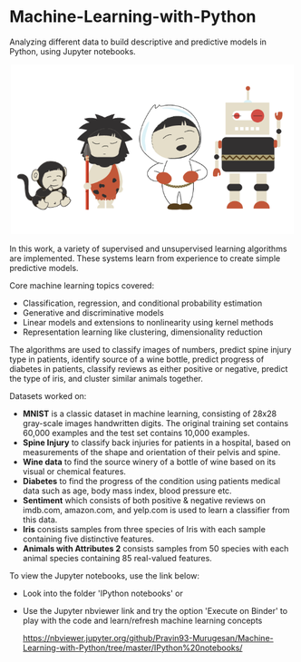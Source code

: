 # Machine-Learning-with-Python
Analyzing different data to build descriptive and predictive models in Python, using Jupyter notebooks.

<p align="center">
<img src="https://github.com/Pravin93-Murugesan/Machine-Learning-with-Python/blob/master/pngwave.png" width="500"> 
</p>

In this work, a variety of supervised and unsupervised learning algorithms are implemented. These systems learn from experience to create simple predictive models.

Core machine learning topics covered:
  - Classification, regression, and conditional probability estimation
  - Generative and discriminative models
  - Linear models and extensions to nonlinearity using kernel methods
  - Representation learning like clustering, dimensionality reduction
  
The algorithms are used to classify images of numbers, predict spine injury type in patients, identify source of a wine bottle, predict progress of diabetes in patients, classify reviews as either positive or negative, predict the type of iris, and cluster similar animals together.

Datasets worked on:
  - **MNIST** is a classic dataset in machine learning, consisting of 28x28 gray-scale images handwritten digits. The original training set contains 60,000 examples and the test set contains 10,000 examples. 
  - **Spine Injury** to classify back injuries for patients in a hospital, based on measurements of the shape and orientation of their pelvis and spine.
  - **Wine data** to find the source winery of a bottle of wine based on its visual or chemical features.
  - **Diabetes** to find the progress of the condition using patients medical data such as age, body mass index, blood pressure etc. 
  - **Sentiment** which consists of both positive & negative reviews on imdb.com, amazon.com, and yelp.com is used to learn a classifier from this data.
  - **Iris** consists samples from three species of Iris with each sample containing five distinctive features. 
  - **Animals with Attributes 2** consists samples from 50 species with each animal species containing 85 real-valued features. 
  
To view the Jupyter notebooks, use the link below:  
  - Look into the folder 'IPython notebooks' or
  - Use the Jupyter nbviewer link and try the option 'Execute on Binder' to play with the code and learn/refresh machine learning      concepts  
      
      https://nbviewer.jupyter.org/github/Pravin93-Murugesan/Machine-Learning-with-Python/tree/master/IPython%20notebooks/
